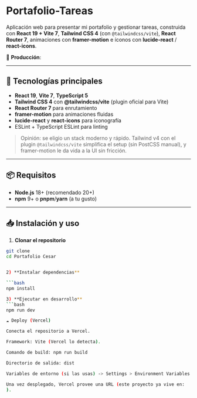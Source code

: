 # Portafolio-Tareas

Aplicación web para presentar mi portafolio y gestionar tareas, construida con **React 19 + Vite 7**, **Tailwind CSS 4** (con `@tailwindcss/vite`), **React Router 7**, animaciones con **framer-motion** e íconos con **lucide-react** / **react-icons**.

🔗 **Producción**:

---

## 🚀 Tecnologías principales

- **React 19**, **Vite 7**, **TypeScript 5**
- **Tailwind CSS 4** con **@tailwindcss/vite** (plugin oficial para Vite)
- **React Router 7** para enrutamiento
- **framer-motion** para animaciones fluidas
- **lucide-react** y **react-icons** para iconografía
- ESLint + TypeScript ESLint para linting

> Opinión: se eligio un stack moderno y rápido. Tailwind v4 con el plugin `@tailwindcss/vite` simplifica el setup (sin PostCSS manual), y framer-motion le da vida a la UI sin fricción.

---

## 📦 Requisitos

- **Node.js** 18+ (recomendado 20+)
- **npm** 9+ o **pnpm**/**yarn** (a tu gusto)

---

## 📥 Instalación y uso

1) **Clonar el repositorio**
```bash
git clone 
cd Portafolio Cesar


2) **Instalar dependencias**

```bash
npm install

3) **Ejecutar en desarrollo**
```bash
npm run dev

☁️ Deploy (Vercel)

Conecta el repositorio a Vercel.

Framework: Vite (Vercel lo detecta).

Comando de build: npm run build

Directorio de salida: dist

Variables de entorno (si las usas) -> Settings > Environment Variables.

Una vez desplegado, Vercel provee una URL (este proyecto ya vive en: 
).



